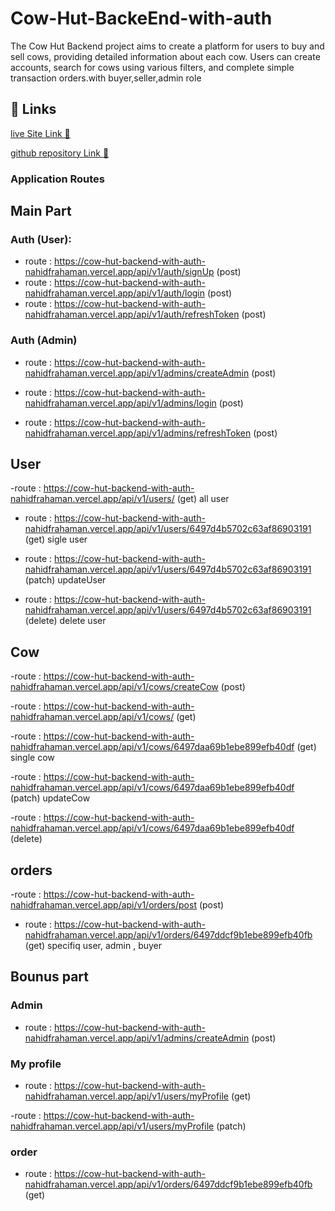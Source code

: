 # Cow-Hut-BackeEnd-with-auth

The Cow Hut Backend project aims to create a platform for users to buy and sell cows, providing detailed information about each cow. Users can create accounts, search for cows using various filters, and complete simple transaction orders.with buyer,seller,admin role

## 🔗 Links

[live Site Link 🙌](https://cow-hut-backend-with-auth-nahidfrahaman.vercel.app)

[github repository Link 🙌](https://github.com/Porgramming-Hero-web-course/l2b1a4-cow-hut-admin-auth-nahidfrahaman)

### Application Routes

## Main Part

### Auth (User):

- route : https://cow-hut-backend-with-auth-nahidfrahaman.vercel.app/api/v1/auth/signUp (post)
- route : https://cow-hut-backend-with-auth-nahidfrahaman.vercel.app/api/v1/auth/login (post)
- route : https://cow-hut-backend-with-auth-nahidfrahaman.vercel.app/api/v1/auth/refreshToken (post)

### Auth (Admin)

- route : https://cow-hut-backend-with-auth-nahidfrahaman.vercel.app/api/v1/admins/createAdmin (post)

- route : https://cow-hut-backend-with-auth-nahidfrahaman.vercel.app/api/v1/admins/login (post)

- route : https://cow-hut-backend-with-auth-nahidfrahaman.vercel.app/api/v1/admins/refreshToken (post)

## User

-route : https://cow-hut-backend-with-auth-nahidfrahaman.vercel.app/api/v1/users/ (get) all user

- route : https://cow-hut-backend-with-auth-nahidfrahaman.vercel.app/api/v1/users/6497d4b5702c63af86903191 (get) sigle user

- route : https://cow-hut-backend-with-auth-nahidfrahaman.vercel.app/api/v1/users/6497d4b5702c63af86903191 (patch) updateUser

- route : https://cow-hut-backend-with-auth-nahidfrahaman.vercel.app/api/v1/users/6497d4b5702c63af86903191 (delete) delete user

## Cow

-route : https://cow-hut-backend-with-auth-nahidfrahaman.vercel.app/api/v1/cows/createCow (post)

-route : https://cow-hut-backend-with-auth-nahidfrahaman.vercel.app/api/v1/cows/ (get)

-route : https://cow-hut-backend-with-auth-nahidfrahaman.vercel.app/api/v1/cows/6497daa69b1ebe899efb40df (get) single cow

-route : https://cow-hut-backend-with-auth-nahidfrahaman.vercel.app/api/v1/cows/6497daa69b1ebe899efb40df (patch) updateCow

-route : https://cow-hut-backend-with-auth-nahidfrahaman.vercel.app/api/v1/cows/6497daa69b1ebe899efb40df (delete)

## orders

-route : https://cow-hut-backend-with-auth-nahidfrahaman.vercel.app/api/v1/orders/post (post)

- route : https://cow-hut-backend-with-auth-nahidfrahaman.vercel.app/api/v1/orders/6497ddcf9b1ebe899efb40fb (get) specifiq user, admin , buyer

## Bounus part

### Admin

- route : https://cow-hut-backend-with-auth-nahidfrahaman.vercel.app/api/v1/admins/createAdmin (post)

### My profile

- route : https://cow-hut-backend-with-auth-nahidfrahaman.vercel.app/api/v1/users/myProfile (get)

-route : https://cow-hut-backend-with-auth-nahidfrahaman.vercel.app/api/v1/users/myProfile (patch)

### order

- route : https://cow-hut-backend-with-auth-nahidfrahaman.vercel.app/api/v1/orders/6497ddcf9b1ebe899efb40fb (get)
